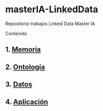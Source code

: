 # masterIA-LinkedData
Repositorio trabajos Linked Data Master IA

Contenido

## 1. [Memoria](memoria.md)
## 2. [Ontología](/ontologia)
## 3. [Datos](/datos)
## 4. [Aplicación](/aplicacion)
